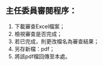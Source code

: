 ## 主任委員審閱程序：  
1. 下載審查Excel檔案；  
2. 檢視審查是否完成； 
3. 若已完成，則更改檔名為審查結果；  
4. 另存新檔：pdf；  
5. 將該pdf檔回傳至本處。
